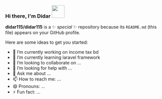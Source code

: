 ### Hi there, I'm Didar  <img src="https://media.giphy.com/media/hvRJCLFzcasrR4ia7z/giphy.gif" width="40px">


**didar115/didar115** is a ✨ _special_ ✨ repository because its `README.md` (this file) appears on your GitHub profile.

Here are some ideas to get you started:

- 🔭 I’m currently working on income tax bd
- 🌱 I’m currently learning laravel framework
- 👯 I’m looking to collaborate on ...
- 🤔 I’m looking for help with ...
- 💬 Ask me about ...
- 📫 How to reach me: ...
- 😄 Pronouns: ...
- ⚡ Fun fact: ...

